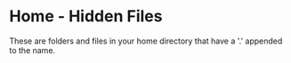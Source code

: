 # Home - Hidden Files

These are folders and files in your home directory that have a '.' appended to the name.